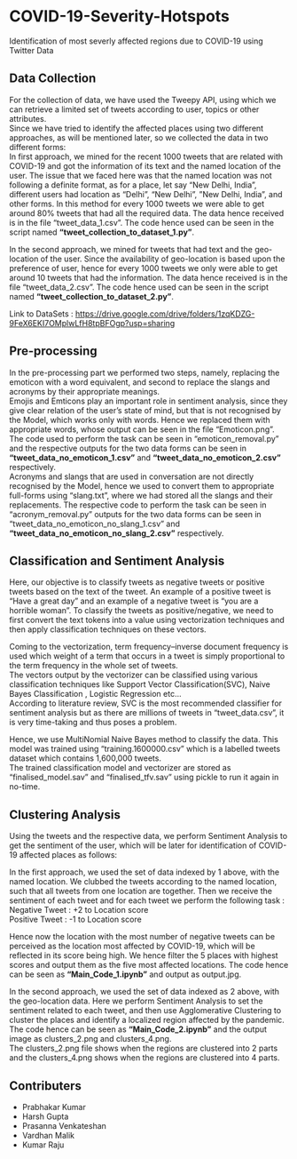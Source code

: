 # COVID-19-Severity-Hotspots
Identification of most severly affected regions due to COVID-19 using Twitter Data

## Data Collection
For the collection of data, we have used the Tweepy API, using which we can retrieve a limited set of tweets according to user, topics or other attributes.     
Since we have tried to identify the affected places using two different approaches, as will be mentioned later, so we collected the data in two different forms:    
In first approach, we mined for the recent 1000 tweets that are related with COVID-19 and got the information of its text and the named location of the user. The issue that we faced here was that the named location was not following a definite format, as for a place, let say “New Delhi, India”, different users had location as “Delhi”, “New Delhi”, ”New Delhi, India”, and other forms. In this method for every 1000 tweets we were able to get around 80% tweets that had all the required data. The data hence received is in the file “tweet_data_1.csv”.  The code hence used can be seen in the script named **“tweet_collection_to_dataset_1.py”**.    

In the second approach, we mined for tweets that had text and the geo-location of the user. Since the availability of geo-location is based upon the preference of user, hence for every 1000 tweets we only were able to get around 10 tweets that had the information. The data hence received is in the file “tweet_data_2.csv”. The code hence used can be seen in the script named **“tweet_collection_to_dataset_2.py”**.   

Link to DataSets : https://drive.google.com/drive/folders/1zqKDZG-9FeX6EKI7OMplwLfH8tpBFOgp?usp=sharing   
   
## Pre-processing   
In the pre-processing part we performed two steps, namely, replacing the emoticon with a word equivalent, and second to replace the slangs and acronyms by their appropriate meanings.   
Emojis and Emticons play an important role in sentiment analysis, since they give clear relation of the user’s state of mind, but that is not recognised by the Model, which works only with words. Hence we replaced them with appropriate words, whose output can be seen in the file “Emoticon.png”. The code used to perform the task can be seen in “emoticon_removal.py” and the respective outputs for the two data forms can be seen in **“tweet_data_no_emoticon_1.csv”** and **“tweet_data_no_emoticon_2.csv”** respectively.   
Acronyms and slangs that are used in conversation are not directly recognised by the Model, hence we used to convert them to appropriate full-forms using “slang.txt”, where we had stored all the slangs and their replacements. The respective code to perform the task can be seen in “acronym_removal.py” outputs for the two data forms can be seen in “tweet_data_no_emoticon_no_slang_1.csv” and **“tweet_data_no_emoticon_no_slang_2.csv”** respectively.   

## Classification and Sentiment Analysis
Here, our objective is to classify tweets as negative tweets or positive tweets based on the text of the tweet. An example of a positive tweet is “Have a great day” and an example of a negative tweet is “you are a horrible woman”.
To classify the tweets as positive/negative, we need to first convert the text tokens into a value using vectorization techniques and then apply classification techniques on these vectors.   

Coming to the vectorization, term frequency–inverse document frequency is used which weight of a term that occurs in a tweet is simply proportional to the term frequency in the whole set of tweets.    
The vectors output by the vectorizer can be classified using various classification techniques like Support Vector Classification(SVC), Naive Bayes Classification , Logistic Regression etc...   
According to literature review, SVC is the most recommended classifier for sentiment analysis but as there are millions of tweets in “tweet_data.csv”, it is very time-taking and thus poses a problem.    

Hence, we use MultiNomial Naive Bayes method to classify the data. This model was trained using “training.1600000.csv” which is a labelled tweets dataset which contains 1,600,000 tweets.   
The trained classification model and vectorizer are stored as “finalised_model.sav” and “finalised_tfv.sav” using pickle to run it again in no-time.       

## Clustering Analysis
Using the tweets and the respective data, we perform Sentiment Analysis to get the sentiment of the user, which will be later for identification of COVID-19 affected places as follows:  

In the first approach, we used the set of data indexed by 1 above, with the named location. We clubbed the tweets according to the named location, such that all tweets from one location are together. Then we receive the sentiment of each tweet and for each tweet we perform the following task :   
Negative Tweet : +2 to Location score   
Positive Tweet : -1 to Location score     
   
Hence now the location with the most number of negative tweets can be perceived as the location most affected by COVID-19, which will be reflected in its score being high. We hence filter the 5 places with highest scores and output them as the five most affected locations. The code hence can be seen as **“Main_Code_1.ipynb”** and output as output.jpg.      

In the second approach, we used the set of data indexed as 2 above, with the geo-location data. Here we perform Sentiment Analysis to set the sentiment related to each tweet, and then use Agglomerative Clustering to cluster the places and identify a localized region affected by the pandemic. The code hence can be seen as **“Main_Code_2.ipynb”** and the output image as clusters_2.png and clusters_4.png.   
The clusters_2.png file shows when the regions are clustered into 2 parts and the clusters_4.png shows when the regions are clustered into 4 parts.


## Contributers
* Prabhakar Kumar
* Harsh Gupta
* Prasanna Venkateshan
* Vardhan Malik
* Kumar Raju
